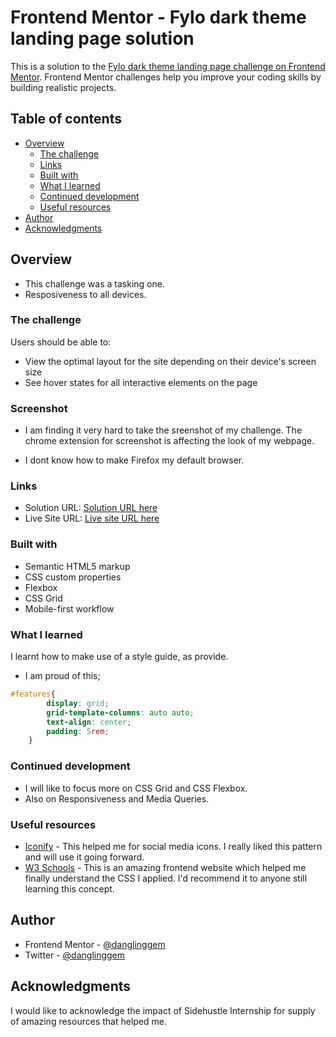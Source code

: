 # Frontend Mentor - Fylo dark theme landing page solution

This is a solution to the [Fylo dark theme landing page challenge on Frontend Mentor](https://www.frontendmentor.io/challenges/fylo-dark-theme-landing-page-5ca5f2d21e82137ec91a50fd). Frontend Mentor challenges help you improve your coding skills by building realistic projects. 

## Table of contents


- [Overview](#overview)
  - [The challenge](#the-challenge)
  - [Links](#links)
  - [Built with](#built-with)
  - [What I learned](#what-i-learned)
  - [Continued development](#continued-development)
  - [Useful resources](#useful-resources)
- [Author](#author)
- [Acknowledgments](#acknowledgments)



## Overview
- This challenge was a tasking one. 
- Resposiveness to all devices.

### The challenge

Users should be able to:

- View the optimal layout for the site depending on their device's screen size
- See hover states for all interactive elements on the page

### Screenshot

- I am finding it very hard to take the sreenshot of my challenge. The chrome extension for screenshot is affecting the look of my webpage.

- I dont know how to make Firefox my default browser.





### Links

- Solution URL: [Solution URL here](https://github.com/DanglingGem/fylo-dark-theme-landing-page.git)
- Live Site URL: [Live site URL here](https://danglinggem.github.io/fylo-dark-theme-landing-page/)

### Built with

- Semantic HTML5 markup
- CSS custom properties
- Flexbox
- CSS Grid
- Mobile-first workflow

### What I learned

I learnt how to make use of a style guide, as provide.

- I am proud of this;

```css
#features{
        display: grid;
        grid-template-columns: auto auto;
        text-align: center;
        padding: 5rem;
    }
```

### Continued development

- I will like to focus more on CSS Grid and CSS Flexbox.
- Also on Responsiveness and Media Queries.

### Useful resources

- [Iconify](https://www.iconify.com) - This helped me for social media icons. I really liked this pattern and will use it going forward.
- [W3 Schools](https://www.w3schools.com) - This is an amazing frontend website which helped me finally understand the CSS I applied. I'd recommend it to anyone still learning this concept.


## Author
 
- Frontend Mentor - [@danglinggem](https://www.frontendmentor.io/profile/danglinggem)
- Twitter - [@danglinggem](https://www.twitter.com/dangglinggem)


## Acknowledgments

I would like to acknowledge the impact of Sidehustle Internship for supply of amazing resources that helped me.
